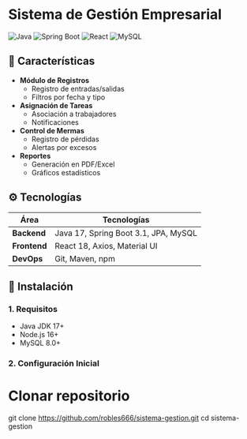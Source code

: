 # Sistema de Gestión Empresarial

![Java](https://img.shields.io/badge/Java-17+-orange)
![Spring Boot](https://img.shields.io/badge/Spring%20Boot-3.1+-brightgreen)
![React](https://img.shields.io/badge/React-18+-blue)
![MySQL](https://img.shields.io/badge/MySQL-8.0+-lightgrey)

## 📌 Características

- **Módulo de Registros**
  - Registro de entradas/salidas
  - Filtros por fecha y tipo
- **Asignación de Tareas**
  - Asociación a trabajadores
  - Notificaciones
- **Control de Mermas**
  - Registro de pérdidas
  - Alertas por excesos
- **Reportes**
  - Generación en PDF/Excel
  - Gráficos estadísticos

## ⚙️ Tecnologías

| Área         | Tecnologías                     |
|--------------|---------------------------------|
| **Backend**  | Java 17, Spring Boot 3.1, JPA, MySQL |
| **Frontend** | React 18, Axios, Material UI    |
| **DevOps**   | Git, Maven, npm                 |

## 🚀 Instalación

### 1. Requisitos
- Java JDK 17+
- Node.js 16+
- MySQL 8.0+

### 2. Configuración Inicial

# Clonar repositorio
git clone https://github.com/robles666/sistema-gestion.git
cd sistema-gestion



